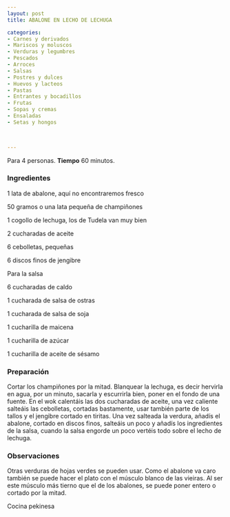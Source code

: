 ```yaml
---
layout: post
title: ABALONE EN LECHO DE LECHUGA

categories:
- Carnes y derivados
- Mariscos y moluscos
- Verduras y legumbres
- Pescados
- Arroces
- Salsas
- Postres y dulces
- Huevos y lacteos
- Pastas
- Entrantes y bocadillos
- Frutas
- Sopas y cremas
- Ensaladas
- Setas y hongos
 


---
```


Para 4 personas.
<b>Tiempo</b> 60 minutos.

<h3>Ingredientes</h3>

1 lata de abalone, aquí no encontraremos fresco

50 gramos o una lata pequeña de champiñones

1 cogollo de lechuga, los de Tudela van muy bien

2 cucharadas de aceite

6 cebolletas, pequeñas

6 discos finos de jengibre

Para la salsa

6 cucharadas de caldo

1 cucharada de salsa de ostras

1 cucharada de salsa de soja

1 cucharilla de maicena

1 cucharilla de azúcar

1 cucharilla de aceite de sésamo

<h3>Preparación</h3>

Cortar los champiñones por la mitad. Blanquear la lechuga, es decir hervirla en agua, por un minuto, sacarla y escurrirla bien, poner en el fondo de una fuente. En el wok calentáis las dos cucharadas de aceite, una vez caliente salteáis las cebolletas, cortadas bastamente, usar también parte de los tallos y el jengibre cortado en tiritas. Una vez salteada la verdura, añadís el abalone, cortado en discos finos, salteáis un poco y añadís los ingredientes de la salsa, cuando la salsa engorde un poco vertéis todo sobre el lecho de lechuga.

<h3>Observaciones</h3>

Otras verduras de hojas verdes se pueden usar. Como el abalone va caro también se puede hacer el plato con el músculo blanco de las vieiras. Al ser este músculo más tierno que el de los abalones, se puede poner entero o cortado por la mitad.

Cocina pekinesa

